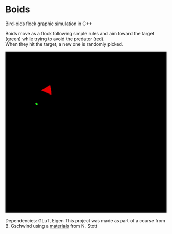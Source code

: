 # Boids
Bird-oids flock graphic simulation in C++  

Boids move as a flock following simple rules and aim toward the target (green) while trying to avoid the predator (red).  
When they hit the target, a new one is randomly picked.

![boids](figs/boids.gif)

Dependencies: GLuT, Eigen
This project was made as part of a course from B. Gschwind using a <a href="https://github.com/n-stott/mines">materials</a> from N. Stott 
